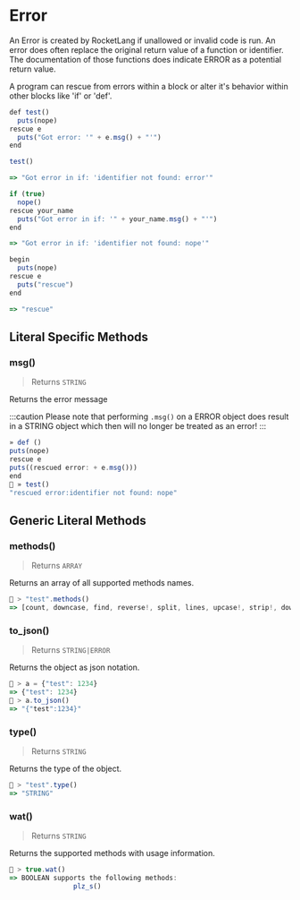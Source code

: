 # Error

An Error is created by RocketLang if unallowed or invalid code is run.
An error does often replace the original return value of a function or identifier.
The documentation of those functions does indicate ERROR as a potential return value.

A program can rescue from errors within a block or alter it's behavior within other blocks like 'if' or 'def'.



```js
def test()
  puts(nope)
rescue e
  puts("Got error: '" + e.msg() + "'")
end

test()

=> "Got error in if: 'identifier not found: error'"

if (true)
  nope()
rescue your_name
  puts("Got error in if: '" + your_name.msg() + "'")
end

=> "Got error in if: 'identifier not found: nope'"

begin
  puts(nope)
rescue e
  puts("rescue")
end

=> "rescue"

```

## Literal Specific Methods

### msg()
> Returns `STRING`

Returns the error message

:::caution
Please note that performing `.msg()` on a ERROR object does result in a STRING object which then will no longer be treated as an error!
:::


```js
» def ()
puts(nope)
rescue e
puts((rescued error: + e.msg()))
end
🚀 » test()
"rescued error:identifier not found: nope"
```



## Generic Literal Methods

### methods()
> Returns `ARRAY`

Returns an array of all supported methods names.

```js
🚀 > "test".methods()
=> [count, downcase, find, reverse!, split, lines, upcase!, strip!, downcase!, size, plz_i, replace, reverse, strip, upcase]
```

### to_json()
> Returns `STRING|ERROR`

Returns the object as json notation.

```js
🚀 > a = {"test": 1234}
=> {"test": 1234}
🚀 > a.to_json()
=> "{"test":1234}"
```

### type()
> Returns `STRING`

Returns the type of the object.

```js
🚀 > "test".type()
=> "STRING"
```

### wat()
> Returns `STRING`

Returns the supported methods with usage information.

```js
🚀 > true.wat()
=> BOOLEAN supports the following methods:
				plz_s()
```

